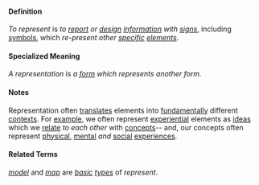 #### Definition

*To represent* is *to [report](https://github.com/gcassel/Modular-Organization-Terminology/blob/master/terms/report.md) or [design](https://github.com/gcassel/Modular-Organization-Terminology/blob/master/terms/design.md) [information](https://github.com/gcassel/Modular-Organization-Terminology/blob/master/terms/information.md) with [signs](https://github.com/gcassel/Modular-Organization-Terminology/blob/master/terms/sign.md)*, including [symbols](https://github.com/gcassel/Modular-Organization-Terminology/blob/master/terms/symbol.md), which *re-present other [specific](https://github.com/gcassel/Modular-Organization-Terminology/blob/master/terms/specific.md) [elements](https://github.com/gcassel/Modular-Organization-Terminology/blob/master/terms/element.md)*.

#### Specialized Meaning

*A representation* is *a [form](https://github.com/gcassel/Modular-Organization-Terminology/blob/master/terms/form.md) which represents another form.*

#### Notes

Representation often [translates](https://github.com/gcassel/Modular-Organization-Terminology/blob/master/terms/translate.md) elements into [fundamentally](https://github.com/gcassel/Modular-Organization-Terminology/blob/master/terms/base.md) different [contexts](https://github.com/gcassel/Modular-Organization-Terminology/blob/master/terms/context.md).  For [example](https://github.com/gcassel/Modular-Organization-Terminology/blob/master/terms/example.md), we often represent [experiential](https://github.com/gcassel/Modular-Organization-Terminology/blob/master/terms/experience.md) elements as [ideas](https://github.com/gcassel/Modular-Organization-Terminology/blob/master/terms/idea.md) which we [relate](https://github.com/gcassel/Modular-Organization-Terminology/blob/master/terms/relate.md) *to each other* with [concepts](https://github.com/gcassel/Modular-Organization-Terminology/blob/master/terms/concept.md)-- and, our concepts often represent [physical](https://github.com/gcassel/Modular-Organization-Terminology/blob/master/terms/physical.md), [mental](https://github.com/gcassel/Modular-Organization-Terminology/blob/master/terms/mental.md) *and* [social](https://github.com/gcassel/Modular-Organization-Terminology/blob/master/terms/social.md) [experiences](https://github.com/gcassel/Modular-Organization-Terminology/blob/master/terms/experience.md).

#### Related Terms

*[model](https://github.com/gcassel/Modular-Organization-Terminology/blob/master/terms/model.md)* and *[map](https://github.com/gcassel/Modular-Organization-Terminology/blob/master/terms/map.md)* are *[basic](https://github.com/gcassel/Modular-Organization-Terminology/blob/master/terms/base.md) [types](https://github.com/gcassel/Modular-Organization-Terminology/blob/master/terms/type.md)* of *represent*.
